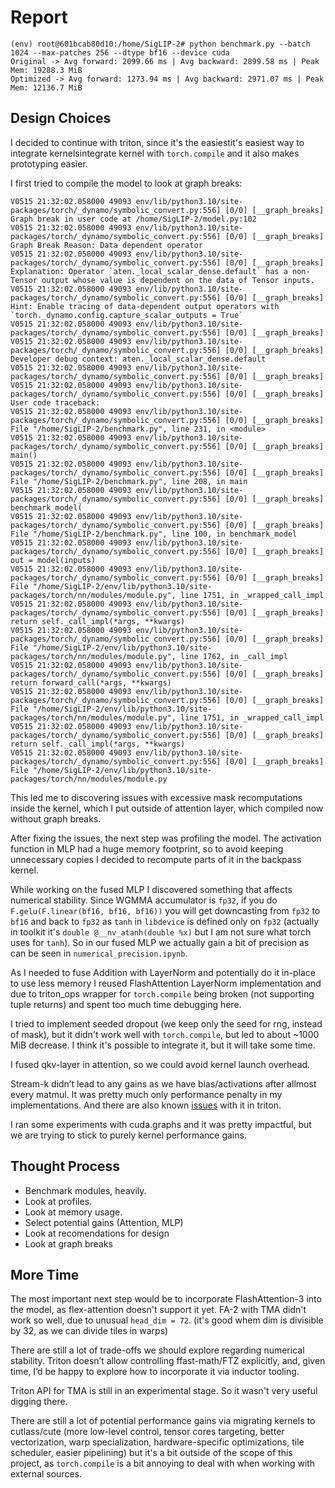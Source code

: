 # Report 

```
(env) root@601bcab80d10:/home/SigLIP-2# python benchmark.py --batch 1024 --max-patches 256 --dtype bf16 --device cuda
Original -> Avg forward: 2099.66 ms | Avg backward: 2899.58 ms | Peak Mem: 19288.3 MiB
Optimized -> Avg forward: 1273.94 ms | Avg backward: 2971.07 ms | Peak Mem: 12136.7 MiB
```

## Design Choices

I decided to continue with triton, since it's the easiestit's easiest way to integrate kernelsintegrate kernel with `torch.compile` and it also makes prototyping easier.

I first tried to compile the model to look at graph breaks:
```
V0515 21:32:02.058000 49093 env/lib/python3.10/site-packages/torch/_dynamo/symbolic_convert.py:556] [0/0] [__graph_breaks] Graph break in user code at /home/SigLIP-2/model.py:102
V0515 21:32:02.058000 49093 env/lib/python3.10/site-packages/torch/_dynamo/symbolic_convert.py:556] [0/0] [__graph_breaks] Graph Break Reason: Data dependent operator
V0515 21:32:02.058000 49093 env/lib/python3.10/site-packages/torch/_dynamo/symbolic_convert.py:556] [0/0] [__graph_breaks]   Explanation: Operator `aten._local_scalar_dense.default` has a non-Tensor output whose value is dependent on the data of Tensor inputs.
V0515 21:32:02.058000 49093 env/lib/python3.10/site-packages/torch/_dynamo/symbolic_convert.py:556] [0/0] [__graph_breaks]   Hint: Enable tracing of data-dependent output operators with `torch._dynamo.config.capture_scalar_outputs = True`
V0515 21:32:02.058000 49093 env/lib/python3.10/site-packages/torch/_dynamo/symbolic_convert.py:556] [0/0] [__graph_breaks]
V0515 21:32:02.058000 49093 env/lib/python3.10/site-packages/torch/_dynamo/symbolic_convert.py:556] [0/0] [__graph_breaks]   Developer debug context: aten._local_scalar_dense.default
V0515 21:32:02.058000 49093 env/lib/python3.10/site-packages/torch/_dynamo/symbolic_convert.py:556] [0/0] [__graph_breaks]
V0515 21:32:02.058000 49093 env/lib/python3.10/site-packages/torch/_dynamo/symbolic_convert.py:556] [0/0] [__graph_breaks] User code traceback:
V0515 21:32:02.058000 49093 env/lib/python3.10/site-packages/torch/_dynamo/symbolic_convert.py:556] [0/0] [__graph_breaks]   File "/home/SigLIP-2/benchmark.py", line 231, in <module>
V0515 21:32:02.058000 49093 env/lib/python3.10/site-packages/torch/_dynamo/symbolic_convert.py:556] [0/0] [__graph_breaks]     main()
V0515 21:32:02.058000 49093 env/lib/python3.10/site-packages/torch/_dynamo/symbolic_convert.py:556] [0/0] [__graph_breaks]   File "/home/SigLIP-2/benchmark.py", line 208, in main
V0515 21:32:02.058000 49093 env/lib/python3.10/site-packages/torch/_dynamo/symbolic_convert.py:556] [0/0] [__graph_breaks]     benchmark_model(
V0515 21:32:02.058000 49093 env/lib/python3.10/site-packages/torch/_dynamo/symbolic_convert.py:556] [0/0] [__graph_breaks]   File "/home/SigLIP-2/benchmark.py", line 100, in benchmark_model
V0515 21:32:02.058000 49093 env/lib/python3.10/site-packages/torch/_dynamo/symbolic_convert.py:556] [0/0] [__graph_breaks]     out = model(inputs)
V0515 21:32:02.058000 49093 env/lib/python3.10/site-packages/torch/_dynamo/symbolic_convert.py:556] [0/0] [__graph_breaks]   File "/home/SigLIP-2/env/lib/python3.10/site-packages/torch/nn/modules/module.py", line 1751, in _wrapped_call_impl
V0515 21:32:02.058000 49093 env/lib/python3.10/site-packages/torch/_dynamo/symbolic_convert.py:556] [0/0] [__graph_breaks]     return self._call_impl(*args, **kwargs)
V0515 21:32:02.058000 49093 env/lib/python3.10/site-packages/torch/_dynamo/symbolic_convert.py:556] [0/0] [__graph_breaks]   File "/home/SigLIP-2/env/lib/python3.10/site-packages/torch/nn/modules/module.py", line 1762, in _call_impl
V0515 21:32:02.058000 49093 env/lib/python3.10/site-packages/torch/_dynamo/symbolic_convert.py:556] [0/0] [__graph_breaks]     return forward_call(*args, **kwargs)
V0515 21:32:02.058000 49093 env/lib/python3.10/site-packages/torch/_dynamo/symbolic_convert.py:556] [0/0] [__graph_breaks]   File "/home/SigLIP-2/env/lib/python3.10/site-packages/torch/nn/modules/module.py", line 1751, in _wrapped_call_impl
V0515 21:32:02.058000 49093 env/lib/python3.10/site-packages/torch/_dynamo/symbolic_convert.py:556] [0/0] [__graph_breaks]     return self._call_impl(*args, **kwargs)
V0515 21:32:02.058000 49093 env/lib/python3.10/site-packages/torch/_dynamo/symbolic_convert.py:556] [0/0] [__graph_breaks]   File "/home/SigLIP-2/env/lib/python3.10/site-packages/torch/nn/modules/module.py
```

This led me to discovering issues with excessive mask recomputations inside the kernel, which I put outside of attention layer, which compiled now without graph breaks. 

After fixing the issues, the next step was profiling the model. The activation function in MLP had a huge memory footprint, so to avoid keeping unnecessary copies I decided to recompute parts of it in the backpass kernel.

While working on the fused MLP I  discovered something that affects numerical stability. Since WGMMA accumulator is `fp32`, if you do ``F.gelu(F.linear(bf16, bf16, bf16))`` you will get downcasting from `fp32` to `bf16` and back to `fp32` as `tanh` in `libdevice` is defined only on `fp32` (actually in toolkit it's `double @__nv_atanh(double %x)` but I am not sure what torch uses for `tanh`). So in our fused MLP we actually gain a bit of precision as can be seen in `numerical_precision.ipynb`.

As I needed to fuse Addition with LayerNorm and potentially do it in-place to use less memory I reused FlashAttention LayerNorm implementation and due to triton_ops wrapper for `torch.compile` being broken (not supporting tuple returns) and spent too much time debugging here.

I tried to implement seeded dropout (we keep only the seed for rng, instead of mask), but it didn't work well with `torch.compile`, but led to about ~1000 MiB decrease. I think it's possible to integrate it, but it will take some time.

I fused qkv-layer in attention, so we could avoid kernel launch overhead.

Stream-k didn’t lead to any gains as we have bias/activations after allmost every matmul. It was pretty much only performance penalty in my implementations. And there are also known [issues](https://github.com/triton-lang/triton/issues/1393) with it in triton.

I ran some experiments with cuda.graphs and it was pretty impactful, but we are trying to stick to purely kernel performance gains. 

## Thought Process

- Benchmark modules, heavily.
- Look at profiles.
- Look at memory usage.
- Select potential gains (Attention, MLP)
- Look at recomendations for design 
- Look at graph breaks

## More Time

The most important next step would be to incorporate FlashAttention-3 into the model, as flex-attention doesn't support it yet. FA-2 with TMA didn't work so well, due to unusual `head_dim = 72`. (it's good whem dim is divisible by 32, as we can divide tiles in warps)

There are still a lot of trade-offs we should explore regarding numerical stability. Triton doesn’t allow controlling ffast-math/FTZ explicitly, and, given time, I’d be happy to explore how to incorporate it via inductor tooling.

Triton API for TMA is still in an experimental stage. So it wasn't very useful digging there.  

There are still a lot of potential performance gains via migrating kernels to cutlass/cute (more low-level control, tensor cores targeting, better vectorization, warp specialization, hardware-specific optimizations, tile scheduler, easier pipelining) but it's a bit outside of the scope of this project, as `torch.compile` is a bit annoying to deal with when working with external sources.

